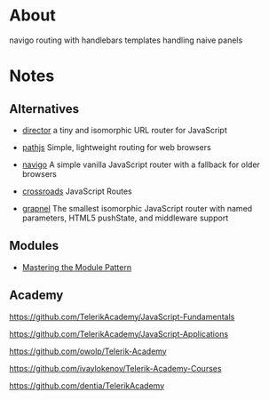 # About
navigo routing with handlebars templates handling naive panels

# Notes

## Alternatives
- [director](https://github.com/flatiron/director)
a tiny and isomorphic URL router for JavaScript

- [pathjs](https://github.com/mtrpcic/pathjs)
Simple, lightweight routing for web browsers

- [navigo](https://github.com/krasimir/navigo)
A simple vanilla JavaScript router with a fallback for older browsers

- [crossroads](https://github.com/millermedeiros/crossroads.js)
JavaScript Routes

- [grapnel](https://github.com/baseprime/grapnel)
The smallest isomorphic JavaScript router with named parameters, HTML5 pushState, and middleware support 

## Modules
- [Mastering the Module Pattern](https://toddmotto.com/mastering-the-module-pattern/)

## Academy
https://github.com/TelerikAcademy/JavaScript-Fundamentals

https://github.com/TelerikAcademy/JavaScript-Applications

https://github.com/owolp/Telerik-Academy

https://github.com/ivaylokenov/Telerik-Academy-Courses

https://github.com/dentia/TelerikAcademy